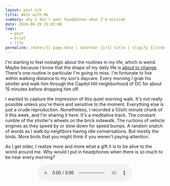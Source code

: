 ```yaml
---
layout: post.njk
title: Walk with Me
summary: why I don't wear headphones when I'm outside
date: 2024-06-20 15:02:00
tags:
  - post
  - brief
  - life
permalink: /notes/{{ page.date | dateYear }}/{{ title | slugify }}/index.html
---
```


I'm starting to feel nostalgic about the routines in my life, which is weird. Maybe because I know that the shape of my daily life is [about to change](/notes/2024/new-spaces). There's one routine in particular I'm going to miss. I'm fortunate to live within walking distance to my son's daycare. Every morning I grab his stroller and walk him through the Capitol Hill neighborhood of DC for about 15 minutes before dropping him off.

I wanted to capture the impression of this quiet morning walk. It's not really possible unless you're there and sensitive to the moment. Everything else is just a crude reproduction. Nonetheless, I recorded a 5(_ish_) minute chunk of it this week, and I'm sharing it here. It's a meditative track. The constant rumble of the stroller's wheels on the brick sidewalk. The ructions of vehicle engines as they speed by or slow down for speed bumps. A random snatch of words as I walk by neighbors having idle conversations. But mostly the birds. More birds that you might think if you weren't paying attention.

As I get older, I realize more and more what a gift it is to be alive to the world around me. Why would I put in headphones when there is so much to be hear every morning?

<div align=center>
<audio src="/noise/walk-to-daycare.mp3" controls>
  <p>Looks like your broswer doesn't support this (surprising!). You can diretly download the mp3 <a href="/noise/walk-to-daycare.mp3">here</a></p>
</audio>
</div>
